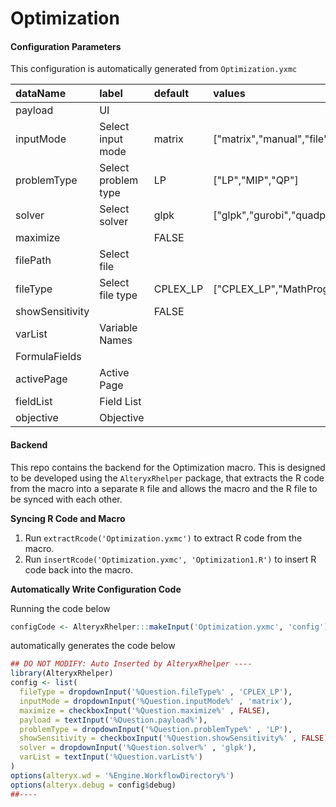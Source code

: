 # Optimization




#### Configuration Parameters

This configuration is automatically generated from `Optimization.yxmc`


|dataName        |label               |default  |values                             |
|:---------------|:-------------------|:--------|:----------------------------------|
|payload         |UI                  |         |                                   |
|inputMode       |Select input mode   |matrix   |["matrix","manual","file"]         |
|problemType     |Select problem type |LP       |["LP","MIP","QP"]                  |
|solver          |Select solver       |glpk     |["glpk","gurobi","quadprog"]       |
|maximize        |                    |FALSE    |                                   |
|filePath        |Select file         |         |                                   |
|fileType        |Select file type    |CPLEX_LP |["CPLEX_LP","MathProg","MPS_Free"] |
|showSensitivity |                    |FALSE    |                                   |
|varList         |Variable Names      |         |                                   |
|FormulaFields   |                    |         |                                   |
|activePage      |Active Page         |         |                                   |
|fieldList       |Field List          |         |                                   |
|objective       |Objective           |         |                                   |


#### Backend

This repo contains the backend for the Optimization macro. This is designed to be developed using the `AlteryxRhelper` package, that extracts the R code from the macro into a separate `R` file and allows the macro and the R file to be synced with each other.

__Syncing R Code and Macro__

1. Run `extractRcode('Optimization.yxmc')` to extract R code from the macro.
2. Run `insertRcode('Optimization.yxmc', 'Optimization1.R')` to insert R code back into the macro.


__Automatically Write Configuration Code__

Running the code below



```r
configCode <- AlteryxRhelper:::makeInput('Optimization.yxmc', 'config')
```

automatically generates the code below

```r
## DO NOT MODIFY: Auto Inserted by AlteryxRhelper ----
library(AlteryxRhelper)
config <- list(
  fileType = dropdownInput('%Question.fileType%' , 'CPLEX_LP'),
  inputMode = dropdownInput('%Question.inputMode%' , 'matrix'),
  maximize = checkboxInput('%Question.maximize%' , FALSE),
  payload = textInput('%Question.payload%'),
  problemType = dropdownInput('%Question.problemType%' , 'LP'),
  showSensitivity = checkboxInput('%Question.showSensitivity%' , FALSE),
  solver = dropdownInput('%Question.solver%' , 'glpk'),
  varList = textInput('%Question.varList%')
)
options(alteryx.wd = '%Engine.WorkflowDirectory%')
options(alteryx.debug = config$debug)
##----
```
